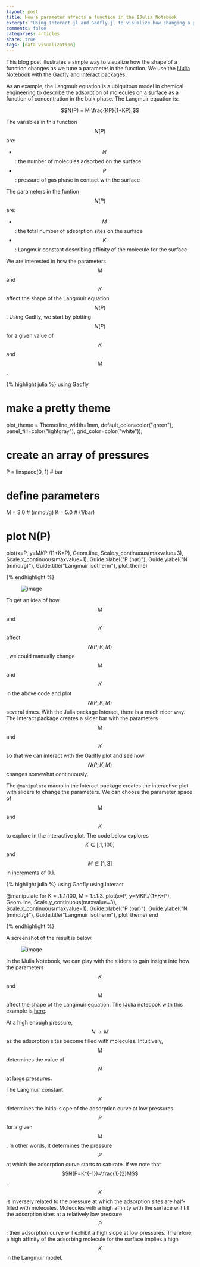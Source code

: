 ```yaml
---
layout: post
title: How a parameter affects a function in the IJulia Notebook
excerpt: "Using Interact.jl and Gadfly.jl to visualize how changing a parameter affects a function."
comments: false
categories: articles
share: true
tags: [data visualization]
---
```


This blog post illustrates a simple way to visualize how the shape of a function changes as we tune a parameter in the function. We use the [IJulia Notebook](https://github.com/JuliaLang/IJulia.jl) with the [Gadfly](https://github.com/dcjones/Gadfly.jl) and [Interact](https://github.com/JuliaLang/Interact.jl) packages.

As an example, the Langmuir equation is a ubiquitous model in chemical engineering to describe the adsorption of molecules on a surface as a function of concentration in the bulk phase. The Langmuir equation is:

$$N(P) = M \frac{KP}{1+KP}.$$

The variables in this function $$N(P)$$ are:

- $$N$$: the number of molecules adsorbed on the surface
- $$P$$: pressure of gas phase in contact with the surface

The parameters in the funtion $$N(P)$$ are:

- $$M$$: the total number of adsorption sites on the surface
- $$K$$: Langmuir constant describing affinity of the molecule for the surface

We are interested in how the parameters $$M$$ and $$K$$ affect the shape of the Langmuir equation $$N(P)$$. Using Gadfly, we start by plotting $$N(P)$$ for a given value of $$K$$ and $$M$$.
 
{% highlight julia %}
using Gadfly

# make a pretty theme
plot_theme = Theme(line_width=1mm, 
        default_color=color("green"), 
        panel_fill=color("lightgray"),
        grid_color=color("white"));

# create an array of pressures
P = linspace(0, 1)  # bar

# define parameters
M = 3.0  # (mmol/g)
K = 5.0  # (1/bar)

# plot N(P)
plot(x=P, y=M*K*P./(1+K*P), 
        Geom.line, 
        Scale.y_continuous(maxvalue=3), Scale.x_continuous(maxvalue=1),
        Guide.xlabel("P (bar)"), Guide.ylabel("N (mmol/g)"),
        Guide.title("Langmuir isotherm"),
        plot_theme)

{% endhighlight %}

<figure>
	<img src="/images/interact/ex.png" alt="image">
</figure>

To get an idea of how $$M$$ and $$K$$ affect $$N(P;K,M)$$, we could manually change $$M$$ and $$K$$ in the above code and plot $$N(P;K,M)$$ several times. With the Julia package Interact, there is a much nicer way. The Interact package creates a slider bar with the parameters $$M$$ and $$K$$ so that we can interact with the Gadfly plot and see how $$N(P;K,M)$$ changes somewhat continuously.

The `@manipulate` macro in the Interact package creates the interactive plot with sliders to change the parameters. We can choose the parameter space of $$M$$ and $$K$$ to explore in the interactive plot. The code below explores $$K \in [.1,100]$$ and $$M \in [1,3]$$ in increments of 0.1.


{% highlight julia %}
using Gadfly
using Interact

@manipulate for K = .1:.1:100, M = 1.:.1:3.
    plot(x=P, y=M*K*P./(1+K*P), 
            Geom.line, 
            Scale.y_continuous(maxvalue=3), Scale.x_continuous(maxvalue=1),
            Guide.xlabel("P (bar)"), Guide.ylabel("N (mmol/g)"),
            Guide.title("Langmuir isotherm"),
            plot_theme)
end

{% endhighlight %}

A screenshot of the result is below.

<figure>
	<img src="/images/interact/interactive.png" alt="image">
</figure>

In the IJulia Notebook, we can play with the sliders to gain insight into how the parameters $$K$$ and $$M$$ affect the shape of the Langmuir equation. The IJulia notebook with this example is [here](https://github.com/CorySimon/CorySimon.github.io/blob/master/notebooks/Langmuir.ipynb).

At a high enough pressure, $$N \rightarrow M$$ as the adsorption sites become filled with molecules. Intuitively, $$M$$ determines the value of $$N$$ at large pressures. 

The Langmuir constant $$K$$ determines the initial slope of the adsorption curve at low pressures $$P$$ for a given $$M$$. In other words, it determines the pressure $$P$$ at which the adsorption curve starts to saturate. If we note that $$N(P=K^{-1})=\frac{1}{2}M$$, $$K$$ is inversely related to the pressure at which the adsorption sites are half-filled with molecules. Molecules with a high affinity with the surface will fill the adsorption sites at a relatively low pressure $$P$$; their adsorption curve will exhibit a high slope at low pressures. Therefore, a high affinity of the adsorbing molecule for the surface implies a high $$K$$ in the Langmuir model.
